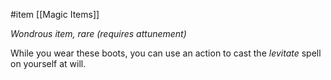  #item [[Magic Items]]

*Wondrous item, rare (requires attunement)*

While you wear these boots, you can use an action to cast the *levitate* spell on yourself at will.
